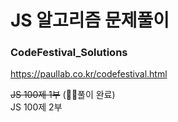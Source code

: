 # JS 알고리즘 문제풀이

### CodeFestival_Solutions

https://paullab.co.kr/codefestival.html

~~JS 100제 1부~~ (🙆‍♀️풀이 완료) <br/>
JS 100제 2부
